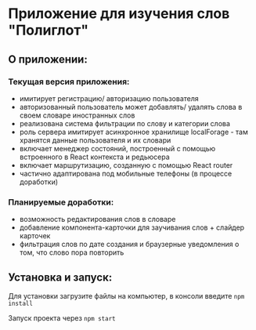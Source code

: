 # Приложение для изучения слов "Полиглот"

## О приложении:

### Текущая версия приложения:

* имитирует регистрацию/ авторизацию пользователя
* авторизованный пользователь может добавлять/ удалять слова в своем словаре иностранных слов
* реализована система фильтрации по слову и категории слова
* роль сервера имитирует асинхронное хранилище localForage - там хранятся данные пользователя и их словари
* включает менеджер состояний, построенный с помощью встроенного в React контекста и редьюсера 
* включает маршрутизацию, созданную с помощью React router
* частично адаптирована под мобильные телефоны (в процессе доработки)

### Планируемые доработки:

* возможность редактирования слов в словаре
* добавление компонента-карточки для заучивания слов + слайдер карточек
* фильтрация слов по дате создания и браузерные уведомления о том, что слово пора повторить

## Установка и запуск:

Для установки загрузите файлы на компьютер, в консоли введите `npm install`

Запуск проекта через `npm start`